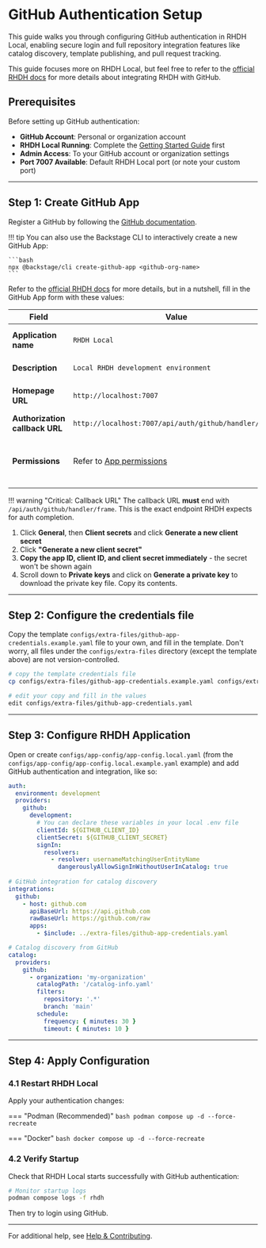 # GitHub Authentication Setup

This guide walks you through configuring GitHub authentication in RHDH Local, enabling secure login and full repository integration features like catalog discovery, template publishing, and pull request tracking.

This guide focuses more on RHDH Local, but feel free to refer to the [official RHDH docs](https://docs.redhat.com/en/documentation/red_hat_developer_hub/1.7/html-single/integrating_red_hat_developer_hub_with_github/index) for more details about integrating RHDH with GitHub.

## Prerequisites

Before setting up GitHub authentication:

- **GitHub Account**: Personal or organization account
- **RHDH Local Running**: Complete the [Getting Started Guide](../getting-started.md) first
- **Admin Access**: To your GitHub account or organization settings
- **Port 7007 Available**: Default RHDH Local port (or note your custom port)

---

## Step 1: Create GitHub App

Register a GitHub by following the [GitHub documentation](https://docs.github.com/en/apps/creating-github-apps/registering-a-github-app/registering-a-github-app).

!!! tip
    You can also use the Backstage CLI to interactively create a new GitHub App:

    ```bash
    npx @backstage/cli create-github-app <github-org-name>
    ```

Refer to the [official RHDH docs](https://docs.redhat.com/en/documentation/red_hat_developer_hub/1.7/html/authentication_in_red_hat_developer_hub/enabling-user-authentication-with-github) for more details, but in a nutshell, fill in the GitHub App form with these values:

| Field | Value | Notes |
|-------|-------|-------|
| **Application name** | `RHDH Local` | Choose a descriptive name |
| **Description** | `Local RHDH development environment` | Optional but recommended |
| **Homepage URL** | `http://localhost:7007` | Use your actual RHDH Local URL |
| **Authorization callback URL** | `http://localhost:7007/api/auth/github/handler/frame` | ⚠️ Must be exact |
| **Permissions** | Refer to [App permissions](https://backstage.io/docs/integrations/github/github-apps/#app-permissions) | At least, Read access to checks, code, members, and metadata |

!!! warning "Critical: Callback URL"
    The callback URL **must** end with `/api/auth/github/handler/frame`. This is the exact endpoint RHDH expects for auth completion.

1. Click **General**, then **Client secrets** and click **Generate a new client secret**
2. Click **"Generate a new client secret"**
3. **Copy the app ID, client ID, and client secret immediately** - the secret won't be shown again
4. Scroll down to **Private keys** and click on **Generate a private key** to download the private key file. Copy its contents.

---

## Step 2: Configure the credentials file

Copy the template `configs/extra-files/github-app-credentials.example.yaml` file to your own, and fill in the template. Don't worry, all files under the `configs/extra-files` directory (except the template above) are not version-controlled.

```bash
# copy the template credentials file
cp configs/extra-files/github-app-credentials.example.yaml configs/extra-files/github-app-credentials.yaml

# edit your copy and fill in the values
edit configs/extra-files/github-app-credentials.yaml
```

---

## Step 3: Configure RHDH Application

Open or create `configs/app-config/app-config.local.yaml` (from the `configs/app-config/app-config.local.example.yaml` example) and add GitHub authentication and integration, like so:

```yaml
auth:
  environment: development
  providers:
    github:
      development:
        # You can declare these variables in your local .env file
        clientId: ${GITHUB_CLIENT_ID}
        clientSecret: ${GITHUB_CLIENT_SECRET}
        signIn:
          resolvers:
            - resolver: usernameMatchingUserEntityName
              dangerouslyAllowSignInWithoutUserInCatalog: true
        
# GitHub integration for catalog discovery
integrations:
  github:
    - host: github.com
      apiBaseUrl: https://api.github.com
      rawBaseUrl: https://github.com/raw
      apps:
        - $include: ../extra-files/github-app-credentials.yaml

# Catalog discovery from GitHub
catalog:
  providers:
    github:
      - organization: 'my-organization'
        catalogPath: '/catalog-info.yaml'
        filters:
          repository: '.*'
          branch: 'main'
        schedule:
          frequency: { minutes: 30 }
          timeout: { minutes: 10 }
```

---

## Step 4: Apply Configuration

### 4.1 Restart RHDH Local

Apply your authentication changes:

=== "Podman (Recommended)"
    ```bash
    podman compose up -d --force-recreate
    ```

=== "Docker"
    ```bash
    docker compose up -d --force-recreate
    ```

### 4.2 Verify Startup

Check that RHDH Local starts successfully with GitHub authentication:

```bash
# Monitor startup logs
podman compose logs -f rhdh
```

Then try to login using GitHub.

---

For additional help, see [Help & Contributing](../help-and-contrib.md).
